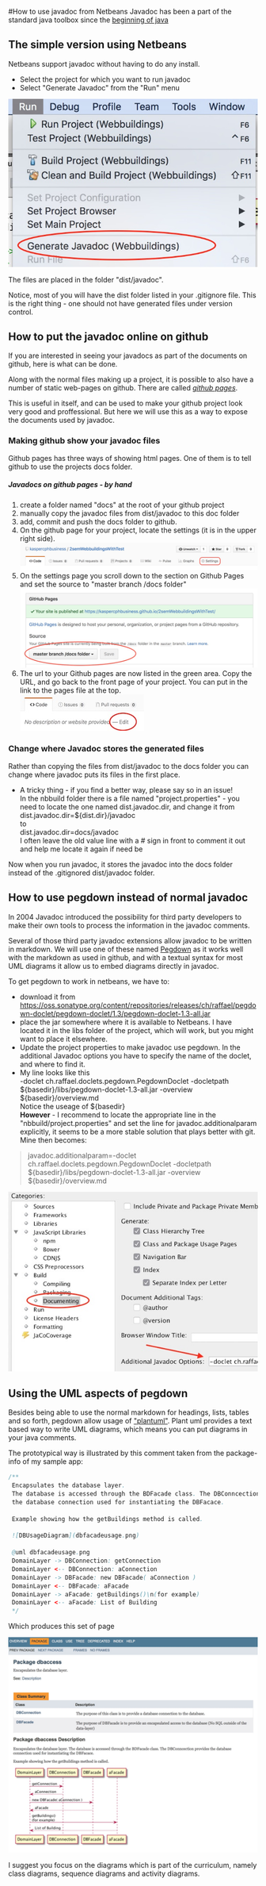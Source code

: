 #How to use javadoc from Netbeans
Javadoc has been a part of the standard java toolbox since the [beginning of java](http://www.literateprogramming.com/javadoc95.pdf)


## The simple version using Netbeans
Netbeans support javadoc without having to do any install.

- Select the project for which you want to run javadoc
- Select "Generate Javadoc" from the "Run" menu

![Generate Javadoc](img/runjavadoc.jpg)

The files are placed in the folder "dist/javadoc".

Notice, most of you will have the dist folder listed in your .gitignore file. This is the right thing - one should not have generated files under version control. 


## How to put the javadoc online on github
If you are interested in seeing your javadocs as part of the documents on github, here is what can be done. 

Along with the normal files making up a project, it is possible to also have a number of static web-pages on github. There are called [_github pages_](https://pages.github.com).

This is useful in itself, and can be used to make your github project look very good and proffessional. But here we will use this as a way to expose the documents used by javadoc.

### Making github show your javadoc files
Github pages has three ways of showing html pages. One of them is to tell github to use the projects docs folder.

##### Javadocs on github pages - by hand

1. create a folder named "docs" at the root of your github project
2. manually copy the javadoc files from dist/javadoc to this doc folder
3. add, commit and push the docs folder to github.
4. On the github page for your project, locate the settings (it is in the upper right side).<br> ![Settings](img/Settings.jpg)
5. On the settings page you scroll down to the section on Github Pages and set the source to "master branch /docs folder"<br>
![use doc folder](img/UseDocFolder.jpg)
6. The url to your Github pages are now listed in the green area. Copy the URL, and go back to the front page of your project. You can put in the link to the pages file at the top. <br>
![PagesURL](img/ProjectURL.jpg)

### Change where Javadoc stores the generated files
Rather than copying the files from dist/javadoc to the docs folder you can change where javadoc puts its files in the first place.

- A tricky thing - if you find a better way, please say so in an issue! <br> In the nbbuild folder there is a file named "project.properties" - you need to locate the one named dist.javadoc.dir, and change it from <br>dist.javadoc.dir=${dist.dir}/javadoc<br>to <br>dist.javadoc.dir=docs/javadoc<br>
I often leave the old value line with a # sign in front to comment it out and help me locate it again if need be

Now when you run javadoc, it stores the javadoc into the docs folder instead of the .gitignored dist/javadoc folder.

## How to use pegdown instead of normal javadoc
In 2004 Javadoc introduced the possibility for third party developers to make their own tools to process the information in the javadoc comments. 

Several of those third party javadoc extensions allow javadoc to be written in markdown. We will use one of these named [Pegdown](https://github.com/Abnaxos/pegdown-doclet) as it works well with the markdown as used in github, and with a textual syntax for most UML diagrams it allow us to embed diagrams directly in javadoc.

To get pegdown to work in netbeans, we have to:

- download it from <https://oss.sonatype.org/content/repositories/releases/ch/raffael/pegdown-doclet/pegdown-doclet/1.3/pegdown-doclet-1.3-all.jar>
- place the jar somewhere where it is available to Netbeans. I have located it in the libs folder of the project, which will work, but you might want to place it elsewhere.
- Update the project properties to make javadoc use pegdown. In the additional Javadoc options you have to specify the name of the doclet, and where to find it. 
- My line looks like this<br>
 	-doclet ch.raffael.doclets.pegdown.PegdownDoclet -docletpath ${basedir}/libs/pegdown-doclet-1.3-all.jar -overview ${basedir}/overview.md<br>
Notice the useage of ${basedir} <br>
**However** - I recommend to locate the appropriate line in the "nbbuild/project.properties" and set the line for javadoc.additionalparam explicitly, it seems to be a more stable solution that plays better with git. Mine then becomes:<br>
>javadoc.additionalparam=-doclet ch.raffael.doclets.pegdown.PegdownDoclet -docletpath ${basedir}/libs/pegdown-doclet-1.3-all.jar -overview ${basedir}/overview.md

![pegdown](img/PegdownDoclet.jpg)

## Using the UML aspects of pegdown
Besides being able to use the normal markdown for headings, lists, tables and so forth, pegdown allow usage of ["plantuml"](http://plantuml.com). Plant uml provides a text based way to write UML diagrams, which means you can put diagrams in your java comments.

The prototypical way is illustrated by this comment taken from the package-info of my sample app:

```java
/**
 Encapsulates the database layer.
 The database is accessed through the BDFacade class. The DBConncection provides
 the database connection used for instantiating the DBFacace.

 Example showing how the getBuildings method is called.

 ![DBUsageDiagram](dbfacadeusage.png)

 @uml dbfacadeusage.png
 DomainLayer -> DBConnection: getConnection
 DomainLayer <-- DBConnection: aConnection
 DomainLayer -> DBFacade: new DBFacade( aConnection )
 DomainLayer <-- DBFacade: aFacade
 DomainLayer -> aFacade: getBuildings()\n(for example)
 DomainLayer <-- aFacade: List of Building
 */
```
Which produces this set of page

![dbface](img/dbfacededoc.jpg)

I suggest you focus on the diagrams which is part of the curriculum, namely class diagrams, sequence diagrams and activity diagrams.
